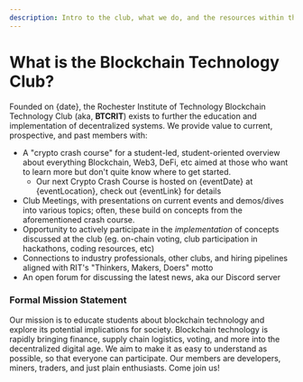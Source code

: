 ```yaml
---
description: Intro to the club, what we do, and the resources within this wiki
---
```


# What is the Blockchain Technology Club?

Founded on {date}, the Rochester Institute of Technology Blockchain Technology Club (aka, **BTCRIT**) exists to further the education and implementation of decentralized systems. We provide value to current, prospective, and past members with:

* A "crypto crash course" for a student-led, student-oriented overview about everything Blockchain, Web3, DeFi, etc aimed at those who want to learn more but don't quite know where to get started.&#x20;
  * Our next Crypto Crash Course is hosted on {eventDate} at {eventLocation}, check out {eventLink} for details
* Club Meetings, with presentations on current events and demos/dives into various topics; often, these build on concepts from the aforementioned crash course.
* Opportunity to actively participate in the _implementation_ of concepts discussed at the club (eg. on-chain voting, club participation in hackathons, coding resources, etc)
* Connections to industry professionals, other clubs, and hiring pipelines aligned with RIT's "Thinkers, Makers, Doers" motto
* An open forum for discussing the latest news, aka our Discord server

### Formal Mission Statement

Our mission is to educate students about blockchain technology and explore its potential implications for society. Blockchain technology is rapidly bringing finance, supply chain logistics, voting, and more into the decentralized digital age. We aim to make it as easy to understand as possible, so that everyone can participate. Our members are developers, miners, traders, and just plain enthusiasts. Come join us!


